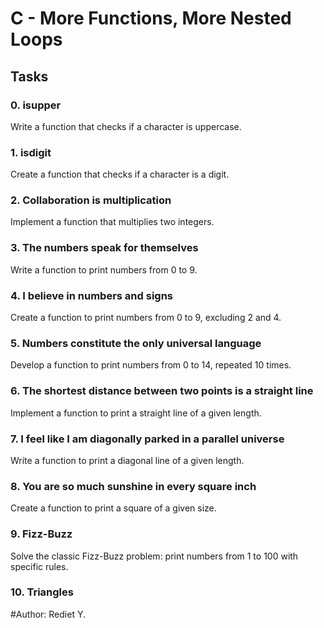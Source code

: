 # C - More Functions, More Nested Loops

## Tasks

### 0. isupper
Write a function that checks if a character is uppercase.

### 1. isdigit
Create a function that checks if a character is a digit.

### 2. Collaboration is multiplication
Implement a function that multiplies two integers.

### 3. The numbers speak for themselves
Write a function to print numbers from 0 to 9.

### 4. I believe in numbers and signs
Create a function to print numbers from 0 to 9, excluding 2 and 4.

### 5. Numbers constitute the only universal language
Develop a function to print numbers from 0 to 14, repeated 10 times.

### 6. The shortest distance between two points is a straight line
Implement a function to print a straight line of a given length.

### 7. I feel like I am diagonally parked in a parallel universe
Write a function to print a diagonal line of a given length.

### 8. You are so much sunshine in every square inch
Create a function to print a square of a given size.

### 9. Fizz-Buzz
Solve the classic Fizz-Buzz problem: print numbers from 1 to 100 with specific rules.

### 10. Triangles

#Author: Rediet Y.

